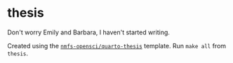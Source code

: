 # thesis

Don't worry Emily and Barbara, I haven't started writing.

Created using the [`nmfs-opensci/quarto-thesis`](https://github.com/nmfs-opensci/quarto-thesis) template. Run `make all` from `thesis`.
